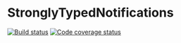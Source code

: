 # StronglyTypedNotifications
  <a href="https://travis-ci.org/neisip/STNotifications"><img alt="Build status" src="https://travis-ci.org/neisip/STNotifications.svg?branch=master"/></a>
  <a href="http://codecov.io/github/neisip/STNotifications"><img alt="Code coverage status" src="http://codecov.io/github/neisip/STNotifications/coverage.svg?branch=master"/></a>
